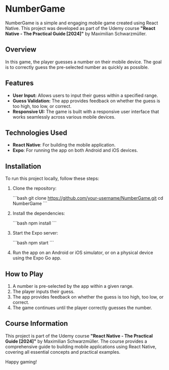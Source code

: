 # NumberGame

NumberGame is a simple and engaging mobile game created using React Native. This project was developed as part of the Udemy course **"React Native - The Practical Guide [2024]"** by Maximilian Schwarzmüller.

## Overview

In this game, the player guesses a number on their mobile device. The goal is to correctly guess the pre-selected number as quickly as possible.

## Features

- **User Input:** Allows users to input their guess within a specified range.
- **Guess Validation:** The app provides feedback on whether the guess is too high, too low, or correct.
- **Responsive UI:** The game is built with a responsive user interface that works seamlessly across various mobile devices.

## Technologies Used

- **React Native**: For building the mobile application.
- **Expo**: For running the app on both Android and iOS devices.

## Installation

To run this project locally, follow these steps:

1. Clone the repository:

   \```bash
   git clone https://github.com/your-username/NumberGame.git
   cd NumberGame
   \```

2. Install the dependencies:

   \```bash
   npm install
   \```

3. Start the Expo server:

   \```bash
   npm start
   \```

4. Run the app on an Android or iOS simulator, or on a physical device using the Expo Go app.

## How to Play

1. A number is pre-selected by the app within a given range.
2. The player inputs their guess.
3. The app provides feedback on whether the guess is too high, too low, or correct.
4. The game continues until the player correctly guesses the number.

## Course Information

This project is part of the Udemy course **"React Native - The Practical Guide [2024]"** by Maximilian Schwarzmüller. The course provides a comprehensive guide to building mobile applications using React Native, covering all essential concepts and practical examples.



Happy gaming!
